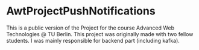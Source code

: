 # AwtProjectPushNotifications
This is a public version of the Project for the course Advanced Web Technologies @ TU Berlin. This project was originally made with two fellow students. I was mainly responsible for backend part (including kafka).
